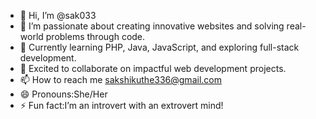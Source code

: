 - 👋 Hi, I’m @sak033
- 👀 I’m passionate about creating innovative websites and solving real-world problems through code.  
- 🌱 Currently learning PHP, Java, JavaScript, and exploring full-stack development.  
- 💞️ Excited to collaborate on impactful web development projects.  
- 📫 How to reach me sakshikuthe336@gmail.com
- 😄 Pronouns:She/Her  
- ⚡ Fun fact:I’m an introvert with an extrovert mind!  

<!---
sak033/sak033 is a ✨ special ✨ repository because its `README.md` (this file) appears on your GitHub profile.
You can click the Preview link to take a look at your changes.
--->
